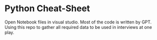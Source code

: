 # Python Cheat-Sheet

Open Notebook files in visual studio. Most of the code is written by GPT. Using this repo to gather all required data to be used in interviews at one play.